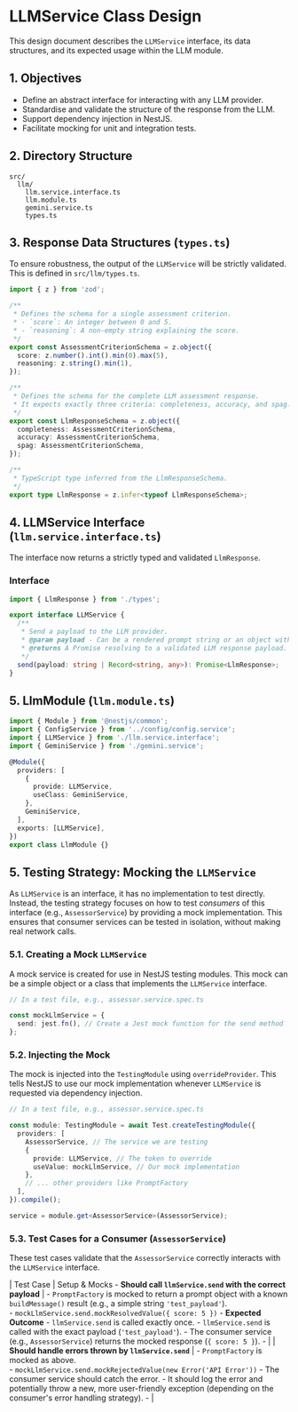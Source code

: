 # LLMService Class Design

This design document describes the `LLMService` interface, its data structures, and its expected usage within the LLM module.

## 1. Objectives

- Define an abstract interface for interacting with any LLM provider.
- Standardise and validate the structure of the response from the LLM.
- Support dependency injection in NestJS.
- Facilitate mocking for unit and integration tests.

## 2. Directory Structure

```
src/
  llm/
    llm.service.interface.ts
    llm.module.ts
    gemini.service.ts
    types.ts
```

## 3. Response Data Structures (`types.ts`)

To ensure robustness, the output of the `LLMService` will be strictly validated. This is defined in `src/llm/types.ts`.

```ts
import { z } from 'zod';

/**
 * Defines the schema for a single assessment criterion.
 * - `score`: An integer between 0 and 5.
 * - `reasoning`: A non-empty string explaining the score.
 */
export const AssessmentCriterionSchema = z.object({
  score: z.number().int().min(0).max(5),
  reasoning: z.string().min(1),
});

/**
 * Defines the schema for the complete LLM assessment response.
 * It expects exactly three criteria: completeness, accuracy, and spag.
 */
export const LlmResponseSchema = z.object({
  completeness: AssessmentCriterionSchema,
  accuracy: AssessmentCriterionSchema,
  spag: AssessmentCriterionSchema,
});

/**
 * TypeScript type inferred from the LlmResponseSchema.
 */
export type LlmResponse = z.infer<typeof LlmResponseSchema>;
```

## 4. LLMService Interface (`llm.service.interface.ts`)

The interface now returns a strictly typed and validated `LlmResponse`.

### Interface

```ts
import { LlmResponse } from './types';

export interface LLMService {
  /**
   * Send a payload to the LLM provider.
   * @param payload - Can be a rendered prompt string or an object with messages and attachments.
   * @returns A Promise resolving to a validated LLM response payload.
   */
  send(payload: string | Record<string, any>): Promise<LlmResponse>;
}
```

## 5. LlmModule (`llm.module.ts`)

```ts
import { Module } from '@nestjs/common';
import { ConfigService } from '../config/config.service';
import { LLMService } from './llm.service.interface';
import { GeminiService } from './gemini.service';

@Module({
  providers: [
    {
      provide: LLMService,
      useClass: GeminiService,
    },
    GeminiService,
  ],
  exports: [LLMService],
})
export class LlmModule {}
```

## 5. Testing Strategy: Mocking the `LLMService`

As `LLMService` is an interface, it has no implementation to test directly. Instead, the testing strategy focuses on how to test _consumers_ of this interface (e.g., `AssessorService`) by providing a mock implementation. This ensures that consumer services can be tested in isolation, without making real network calls.

### 5.1. Creating a Mock `LLMService`

A mock service is created for use in NestJS testing modules. This mock can be a simple object or a class that implements the `LLMService` interface.

```ts
// In a test file, e.g., assessor.service.spec.ts

const mockLlmService = {
  send: jest.fn(), // Create a Jest mock function for the send method
};
```

### 5.2. Injecting the Mock

The mock is injected into the `TestingModule` using `overrideProvider`. This tells NestJS to use our mock implementation whenever `LLMService` is requested via dependency injection.

```ts
// In a test file, e.g., assessor.service.spec.ts

const module: TestingModule = await Test.createTestingModule({
  providers: [
    AssessorService, // The service we are testing
    {
      provide: LLMService, // The token to override
      useValue: mockLlmService, // Our mock implementation
    },
    // ... other providers like PromptFactory
  ],
}).compile();

service = module.get<AssessorService>(AssessorService);
```

### 5.3. Test Cases for a Consumer (`AssessorService`)

These test cases validate that the `AssessorService` correctly interacts with the `LLMService` interface.

| Test Case | Setup & Mocks - **Should call `llmService.send` with the correct payload** | - `PromptFactory` is mocked to return a prompt object with a known `buildMessage()` result (e.g., a simple string `'test_payload'`).<br>- `mockLlmService.send.mockResolvedValue({ score: 5 })` - **Expected Outcome** - `llmService.send` is called exactly once. - `llmService.send` is called with the exact payload (`'test_payload'`). - The consumer service (e.g., `AssessorService`) returns the mocked response (`{ score: 5 }`). - |
| **Should handle errors thrown by `llmService.send`** | - `PromptFactory` is mocked as above.<br>- `mockLlmService.send.mockRejectedValue(new Error('API Error'))` - The consumer service should catch the error. - It should log the error and potentially throw a new, more user-friendly exception (depending on the consumer's error handling strategy). - |
